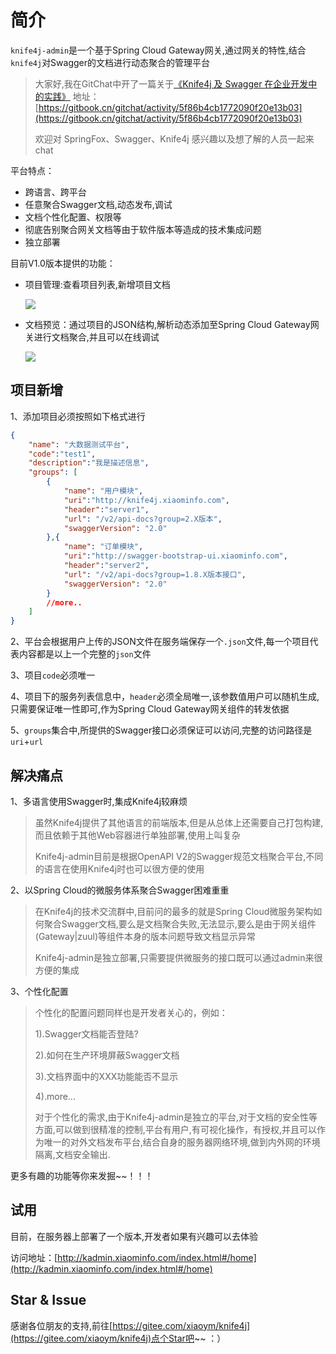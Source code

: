 # 简介


`knife4j-admin`是一个基于Spring Cloud Gateway网关,通过网关的特性,结合`knife4j`对Swagger的文档进行动态聚合的管理平台

>大家好,我在GitChat中开了一篇关于[《Knife4j 及 Swagger 在企业开发中的实践》](https://gitbook.cn/gitchat/activity/5f86b4cb1772090f20e13b03)
>地址：[https://gitbook.cn/gitchat/activity/5f86b4cb1772090f20e13b03](https://gitbook.cn/gitchat/activity/5f86b4cb1772090f20e13b03)
>
>欢迎对 SpringFox、Swagger、Knife4j 感兴趣以及想了解的人员一起来chat 
>


平台特点：
- 跨语言、跨平台
- 任意聚合Swagger文档,动态发布,调试
- 文档个性化配置、权限等
- 彻底告别聚合网关文档等由于软件版本等造成的技术集成问题
- 独立部署

目前V1.0版本提供的功能：

- 项目管理:查看项目列表,新增项目文档

  ![](/images/knife4j/admin/1.png)

- 文档预览：通过项目的JSON结构,解析动态添加至Spring Cloud Gateway网关进行文档聚合,并且可以在线调试

  ![](/images/knife4j/admin/2.png)

## 项目新增

1、添加项目必须按照如下格式进行

```json
{
    "name": "大数据测试平台",
    "code":"test1",
    "description":"我是描述信息",
    "groups": [
        {
            "name": "用户模块",
            "uri":"http://knife4j.xiaominfo.com",
            "header":"server1",
            "url": "/v2/api-docs?group=2.X版本",
            "swaggerVersion": "2.0"
        },{
            "name": "订单模块",
            "uri":"http://swagger-bootstrap-ui.xiaominfo.com",
            "header":"server2",
            "url": "/v2/api-docs?group=1.8.X版本接口",
            "swaggerVersion": "2.0"
        }
        //more..
    ]
}
```

2、平台会根据用户上传的JSON文件在服务端保存一个`.json`文件,每一个项目代表内容都是以上一个完整的`json`文件

3、项目`code`必须唯一

4、项目下的服务列表信息中，`header`必须全局唯一,该参数值用户可以随机生成,只需要保证唯一性即可,作为Spring Cloud Gateway网关组件的转发依据

5、`groups`集合中,所提供的Swagger接口必须保证可以访问,完整的访问路径是`uri`+`url`

## 解决痛点

1、多语言使用Swagger时,集成Knife4j较麻烦

> 虽然Knife4j提供了其他语言的前端版本,但是从总体上还需要自己打包构建,而且依赖于其他Web容器进行单独部署,使用上叫复杂
>
> Knife4j-admin目前是根据OpenAPI V2的Swagger规范文档聚合平台,不同的语言在使用Knife4j时也可以很方便的使用

2、以Spring Cloud的微服务体系聚合Swagger困难重重

> 在Knife4j的技术交流群中,目前问的最多的就是Spring Cloud微服务架构如何聚合Swagger文档,要么是文档聚合失败,无法显示,要么是由于网关组件(Gateway|zuul)等组件本身的版本问题导致文档显示异常
>
> Knife4j-admin是独立部署,只需要提供微服务的接口既可以通过admin来很方便的集成

3、个性化配置

> 个性化的配置问题同样也是开发者关心的，例如：
>
> 1).Swagger文档能否登陆?
>
> 2).如何在生产环境屏蔽Swagger文档
>
> 3).文档界面中的XXX功能能否不显示
>
> 4).more...
>
> 对于个性化的需求,由于Knife4j-admin是独立的平台,对于文档的安全性等方面,可以做到很精准的控制,平台有用户,有可视化操作，有授权,并且可以作为唯一的对外文档发布平台,结合自身的服务器网络环境,做到内外网的环境隔离,文档安全输出.

更多有趣的功能等你来发掘~~！！！

## 试用

目前，在服务器上部署了一个版本,开发者如果有兴趣可以去体验

访问地址：[http://kadmin.xiaominfo.com/index.html#/home](http://kadmin.xiaominfo.com/index.html#/home)

## Star & Issue

感谢各位朋友的支持,前往[https://gitee.com/xiaoym/knife4j](https://gitee.com/xiaoym/knife4j)点个Star吧~~ ：）
